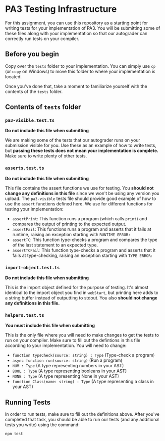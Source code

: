 # PA3 Testing Infrastructure

For this assignment, you can use this repository as a starting point for writing tests for your implementation of PA3. You will be submitting some of these files along with your implementation so that our autograder can correctly run tests on your compiler.

## Before you begin
Copy over the `tests` folder to your implementation. You can simply use `cp` (or `copy` on Windows) to move this folder to where your implementation is located.

Once you've done that, take a moment to familiarize yourself with the contents of the `tests` folder.

## Contents of `tests` folder

### `pa3-visible.test.ts`
**Do not include this file when submitting**

We are making some of the tests that our autograder runs on your submission visible for you. Use these as an example of how to write tests, but **passing these tests does not mean your implementation is complete.** Make sure to write plenty of other tests.


### `asserts.test.ts`
**Do not include this file when submitting**

This file contains the assert functions we use for testing. You **should not change any definitions in this file** since we won't be using any version you upload. The `pa3-visible` tests file should provide good example of how to use the `assert` functions defined here. We use for different functions for testing your implementation:
* `assertPrint`: This function runs a program (which calls `print`) and compares the output of printing to the expected output.
* `assertFail`: This functions runs a program and asserts that it fails at runtime, raising an exception starting with `RUNTIME ERROR:`
* `assertTC`: This function type-checks a program and compares the type of the last statement to an expected type.
* `assertTCFail`: This function type-checks a program and asserts that it fails at type-checking, raising an exception starting with `TYPE ERROR:`

### `import-object.test.ts`
**Do not include this file when submitting**

This is the import object defined for the purpose of testing. It's almost identical to the import object you find in `webStart`, but printing here adds to a string buffer instead of outputting to stdout. You also **should not change any definitions in this file.**

### `helpers.test.ts`
**You must include this file when submitting**

This is the only file where you will need to make changes to get the tests to run on your compiler. Make sure to fill out the defintions in this file according to your implementation. You will need to change:
* `function typeCheck(source: string) : Type` (Type-check a program)
* `async function run(source: string)` (Run a program)
* `NUM : Type` (A type representing numbers in your AST)
* `BOOL : Type` (A type representing booleans in your AST)
* `NONE : Type` (A type representing None in your AST)
* `function Class(name: string) : Type` (A type representing a class in your AST)

## Running Tests
In order to run tests, make sure to fill out the definitions above. After you've completed that task, you should be able to run our tests (and any additional tests you write) using the command: 
```
npm test
```